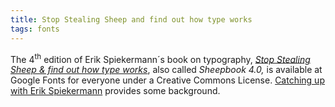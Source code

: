```yaml
---
title: Stop Stealing Sheep and find out how type works
tags: fonts
---
```

The 4<sup>th</sup> edition of Erik Spiekermann´s book on typography, [<cite>Stop Stealing Sheep & find out how type works</cite>](https://fonts.google.com/knowledge/stop_stealing_sheep.pdf), also called *Sheepbook 4.0,* is available at Google Fonts for everyone under a Creative Commons License. [Catching up with Erik Spiekermann](https://design.google/library/catching-up-with-erik-spiekermann/) provides some background.